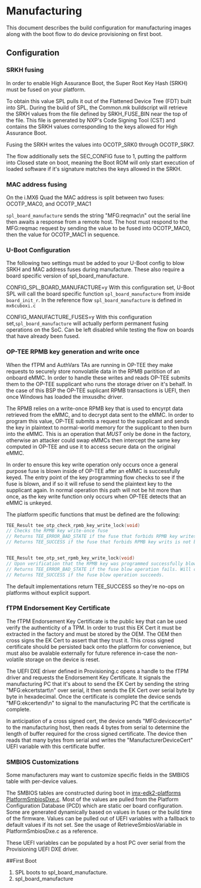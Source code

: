 Manufacturing
==============

This document describes the build configuration for manufacturing images along with the boot flow to do device provisioning on first boot.


## Configuration

### SRKH fusing
In order to enable High Assurance Boot, the Super Root Key Hash (SRKH) must be fused on your platform.

To obtain this value SPL pulls it out of the Flattened Device Tree (FDT) built into SPL.
During the build of SPL, the Common.mk buildscript will retrieve the SRKH values from the file defined by SRKH_FUSE_BIN near the top of the file. This file is generated by NXP's Code Signing Tool (CST) and contains the SRKH values corresponding to the keys allowed for High Assurance Boot.

Fusing the SRKH writes the values into OCOTP_SRK0 through OCOTP_SRK7.

The flow additionally sets the SEC_CONFIG fuse to 1, putting the paltform into Closed state on boot, meaning the Boot ROM will only start execution of loaded software if it's signature matches the keys allowed in the SRKH.

### MAC address fusing
On the i.MX6 Quad the MAC address is split between two fuses: OCOTP_MAC0, and OCOTP_MAC1

`spl_board_manufacture` sends the string "MFG:reqmac\n" out the serial line then awaits a response from a remote host. The host must respond to the MFG:reqmac request by sending the value to be fused into OCOTP_MAC0, then the value for OCOTP_MAC1 in sequence.

### U-Boot Configuration
The following two settings must be added to your U-Boot config to blow SRKH and MAC address fuses during manufacture. These also require a board specific version of spl_board_manufacture.

CONFIG_SPL_BOARD_MANUFACTURE=y
With this configuration set, U-Boot SPL will call the board specific function `spl_board_manufacture` from inside `board_init_r`. In the reference flow `spl_board_manufacture` is defined in `mx6cuboxi.c`

CONFIG_MANUFACTURE_FUSES=y
With this configuration set,`spl_board_manufacture` will actually perform permanent fusing operations on the SoC. Can be left disabled while testing the flow on boards that have already been fused.

### OP-TEE RPMB key generation and write once

When the fTPM and AuthVars TAs are running in OP-TEE they make requests to securely store nonvolatile data in the RPMB paritition of an onboard eMMC. In order to handle these writes and reads OP-TEE submits them to the OP-TEE supplicant who runs the storage driver on it's behalf. In the case of this BSP the OP-TEE suplicant RPMB transactions is UEFI, then once Windows has loaded the imxusdhc driver.

The RPMB relies on a write-once RPMB key that is used to encyrpt data retrieved from the eMMC, and to decrypt data sent to the eMMC. In order to program this value, OP-TEE submits a request to the supplicant and sends the key in plaintext to normal-world memory for the supplicant to then burn into the eMMC. This is an operation that *MUST* only be done in the factory, otherwise an attacker could swap eMMCs then intercept the same key computed in OP-TEE and use it to access secure data on the original eMMC.

In order to ensure this key write operation only occurs once a general purpose fuse is blown inside of OP-TEE after an eMMC is successfully keyed. The entry point of the key programming flow checks to see if the fuse is blown, and if so it will refuse to send the plaintext key to the supplicant again. In normal operation this path will not be hit more than once, as the key write function only occurs when OP-TEE detects that an eMMC is unkeyed.

The platform specific functions that must be defined are the following:
```C
TEE_Result tee_otp_check_rpmb_key_write_lock(void)
// Checks the RPMB key write-once fuse
// Returns TEE_ERROR_BAD_STATE if the fuse that forbids RPMB key writes is blown. Will cause an OP-TEE kernel panic on purpose.
// Returns TEE_SUCCESS if the fuse that forbids RPMB key writs is not blown.


TEE_Result tee_otp_set_rpmb_key_write_lock(void)
// Upon verification that the RPMB key was programmed successfully blows the RPMB key write-once fuse.
// Returns TEE_ERROR_BAD_STATE if the fuse blow operation fails. Will cause an OP-TEE kernel panic on purpose.
// Returns TEE_SUCCESS if the fuse blow operation succeeds.
```
The default implementations return TEE_SUCCESS so they're no-ops on platforms without explicit support.

### fTPM Endorsement Key Certificate

The fTPM Endorsement Key Certificate is the public key that can be used verify the authenticity of a TPM. In order to trust this EK Cert it must be extracted in the factory and must be stored by the OEM. The OEM then cross signs the EK Cert to assert that they trust it. This cross signed certificate should be persisted back onto the platform for convenience, but must also be avalable externally for future reference in-case the non-volatile storage on the device is reset.

The UEFI DXE driver defined in Provisioning.c opens a handle to the fTPM driver and requests the Endorsement Key Certificate. It signals the manufacturing PC that it's about to send the EK Cert by sending the string "MFG:ekcertstart\n" over serial, it then sends the EK Cert over serial byte by byte in hexadecimal. Once the certificate is complete the device sends "MFG:ekcertend\n" to signal to the manufacturing PC that the certificate is complete.

In anticipation of a cross signed cert, the device sends "MFG:devicecert\n" to the manufacturing host, then reads 4 bytes from serial to determine the length of buffer required for the cross signed certificate. The device then reads that many bytes from serial and writes the "ManufacturerDeviceCert" UEFI variable with this certificate buffer.

### SMBIOS Customizations

Some manufacturers may want to customize specific fields in the SMBIOS table with per-device values.

The SMBIOS tables are constructed during boot in [imx-edk2-platforms PlatformSmbiosDxe.c](https://github.com/ms-iot/imx-edk2-platforms/blob/imx/Silicon/NXP/iMX6Pkg/Drivers/PlatformSmbiosDxe/PlatformSmbiosDxe.c). Most of the values are pulled from the Platform Configuration Database (PCD) which are static oer board configuration. Some are generated dynamically based on values in fuses or the build time of the firmware. Values can be pulled out of UEFI variables with a fallback to default values if its not set. See the usage of RetrieveSmbiosVariable in PlatformSmbiosDxe.c as a reference.

These UEFI variables can be populated by a host PC over serial from the Provisioning UEFI DXE driver.

##First Boot

1) SPL boots to spl_board_manufacture.
2) spl_board_manufacture 